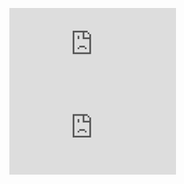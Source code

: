 ![Lab Report 1](https://github.com/joezhu1230/cse15l-lab-reports/blob/main/lab-report-1-week-2.md)
![Lab Report 2](https://github.com/joezhu1230/cse15l-lab-reports/blob/main/lab-report-2-week-4.md)
